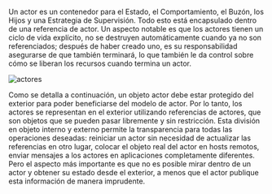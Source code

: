 
Un actor es un contenedor para el Estado, el Comportamiento, el Buzón, los Hijos y una Estrategia de Supervisión. Todo esto está encapsulado dentro de una referencia de actor. Un aspecto notable es que los actores tienen un ciclo de vida explícito, no se destruyen automáticamente cuando ya no son referenciados; después de haber creado uno, es su responsabilidad asegurarse de que también terminará, lo que también le da control sobre cómo se liberan los recursos cuando termina un actor.

 ![actores](https://getakka.net/images/actor.png)

Como se detalla a continuación, un objeto actor debe estar protegido del exterior para poder beneficiarse del modelo de actor. Por lo tanto, los actores se representan en el exterior utilizando referencias de actores, que son objetos que se pueden pasar libremente y sin restricción. Esta división en objeto interno y externo permite la transparencia para todas las operaciones deseadas: reiniciar un actor sin necesidad de actualizar las referencias en otro lugar, colocar el objeto real del actor en hosts remotos, enviar mensajes a los actores en aplicaciones completamente diferentes. Pero el aspecto más importante es que no es posible mirar dentro de un actor y obtener su estado desde el exterior, a menos que el actor publique esta información de manera imprudente.
